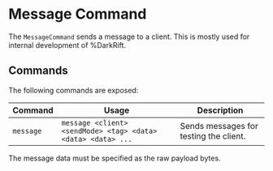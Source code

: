 # Message Command
The `MessageCommand` sends a message to a client. This is mostly used for internal development of %DarkRift.

## Commands
The following commands are exposed:

| Command   | Usage | Description |
|-----------|-------|-------------|
| `message` | `message <client> <sendMode> <tag> <data> <data> <data> ...` | Sends messages for testing the client. |

The message data must be specified as the raw payload bytes.
